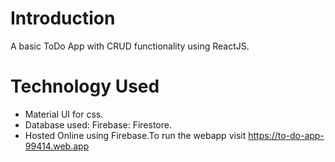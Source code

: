 # Introduction
A basic ToDo App with CRUD functionality using ReactJS.

# Technology Used
- Material UI for css.
- Database used: Firebase: Firestore.
- Hosted Online using Firebase.To run the webapp visit https://to-do-app-99414.web.app

